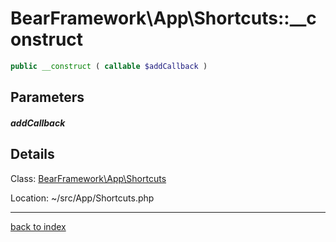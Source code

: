 # BearFramework\App\Shortcuts::__construct

```php
public __construct ( callable $addCallback )
```

## Parameters

##### addCallback

## Details

Class: [BearFramework\App\Shortcuts](bearframework.app.shortcuts.class.md)

Location: ~/src/App/Shortcuts.php

---

[back to index](index.md)

